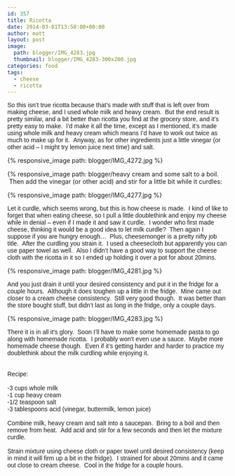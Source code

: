 ```yaml
---
id: 357
title: Ricotta
date: 2014-03-01T13:50:00+00:00
author: matt
layout: post
image: 
  path: blogger/IMG_4283.jpg
  thumbnail: blogger/IMG_4283-300x200.jpg
categories: food
tags:
  - cheese
  - ricotta
---
```

<span style="font-family: Arial, Helvetica, sans-serif;">So this isn&#8217;t true ricotta because that&#8217;s made with stuff that is left over from making cheese, and I used whole milk and heavy cream. &nbsp;But the end result is pretty similar, and a bit better than ricotta you find at the grocery store, and it&#8217;s pretty easy to make. &nbsp;I&#8217;d make it all the time, except as I mentioned, it&#8217;s made using whole milk and heavy cream which means I&#8217;d have to work out twice as much to make up for it. &nbsp;Anyway, as for other ingredients just a little vinegar (or other acid &#8211; I might try lemon juice next time) and salt. &nbsp;


{% responsive_image path: blogger/IMG_4272.jpg %}


{% responsive_image path: blogger/heavy cream and some salt to a boil. &nbsp;Then add the vinegar (or other acid) and stir for a little bit while it curdles:


{% responsive_image path: blogger/IMG_4277.jpg %}


<span style="font-family: Arial, Helvetica, sans-serif;">Let it curdle, which seems wrong, but this is how cheese is made. &nbsp;I kind of like to forget that when eating cheese, so I pull a little doublethink and enjoy my cheese while in denial &#8211; even if I made it and saw it curdle. &nbsp;I wonder who first made cheese, thinking it would be a good idea to let milk curdle? &nbsp;Then again I suppose if you are hungry enough&#8230; &nbsp;Plus, cheesemonger is a pretty nifty job title. &nbsp;After the curdling you strain it. &nbsp;I used a cheesecloth but apparently you can use paper towel as well. &nbsp;Also I didn&#8217;t have a good way to support the cheese cloth with the ricotta in it so I ended up holding it over a pot for about 20mins. &nbsp;


{% responsive_image path: blogger/IMG_4281.jpg %}


<span style="font-family: Arial, Helvetica, sans-serif;">And you just drain it until your desired consistency and put it in the fridge for a couple hours. &nbsp;Although it does toughen up a little in the fridge. &nbsp;Mine came out closer to a cream cheese consistency. &nbsp;Still very good though. &nbsp;It was better than the store bought stuff, but didn&#8217;t last as long in the fridge, only a couple days.


{% responsive_image path: blogger/IMG_4283.jpg %}

<span style="font-family: Arial, Helvetica, sans-serif;">There it is in all it&#8217;s glory. &nbsp;Soon I&#8217;ll have to make some homemade pasta to go along with homemade ricotta. &nbsp;I probably won&#8217;t even use a sauce. &nbsp;Maybe more homemade cheese though. &nbsp;Even if it&#8217;s getting harder and harder to practice my doublethink about the milk curdling while enjoying it.</span>  
<span style="font-family: Arial, Helvetica, sans-serif;"><br /></span><span style="font-family: Arial, Helvetica, sans-serif;"><br /></span><span style="font-family: Arial, Helvetica, sans-serif;">Recipe:</span>  
<span style="font-family: Arial, Helvetica, sans-serif;"><br /></span><span style="font-family: Arial, Helvetica, sans-serif;">-3 cups whole milk</span>  
<span style="font-family: Arial, Helvetica, sans-serif;">-1 cup heavy cream</span>  
<span style="font-family: Arial, Helvetica, sans-serif;">-1/2 teaspoon salt</span>  
<span style="font-family: Arial, Helvetica, sans-serif;">-3 tablespoons acid (vinegar, buttermilk, lemon juice)</span>  
<span style="font-family: Arial, Helvetica, sans-serif;"><br /></span><span style="font-family: Arial, Helvetica, sans-serif;">Combine milk, heavy cream and salt into a saucepan. &nbsp;Bring to a boil and then remove from heat. &nbsp;Add acid and stir for a few seconds and then let the mixture curdle.</span>  
<span style="font-family: Arial, Helvetica, sans-serif;"><br /></span><span style="font-family: Arial, Helvetica, sans-serif;">Strain mixture using cheese cloth or paper towel until desired consistency (keep in mind it will firm up a bit in the fridge). &nbsp;I strained for about 20mins and it came out close to cream cheese. &nbsp;Cool in the fridge for a couple hours.&nbsp;</span>

